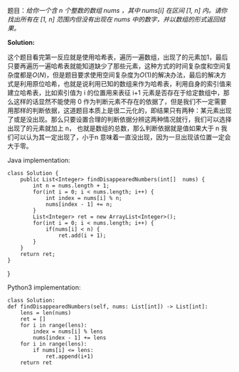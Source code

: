 题目：*给你一个含 n 个整数的数组 nums ，其中 nums[i] 在区间 [1, n] 内。请你找出所有在 [1, n] 范围内但没有出现在 nums 中的数字，并以数组的形式返回结果。*

**Solution:**

这个题目看完第一反应就是使用哈希表，遍历一遍数组，出现了的元素加1，最后只要再遍历一遍哈希表就能知道缺少了那些元素，这种方式的时间复杂度和空间复杂度都是$O(N)$，但是题目要求使用空间复杂度为$O(1)$的解决办法，最后的解决方式是利用原位哈希，也就是说利用已知的数组来作为哈希表，利用自身的索引值来建立哈希表，比如索引值为 i 的位置用来表征 i+1 元素是否存在于给定数组中，那么这样的话显然不能使用 0 作为判断元素不存在的依据了，但是我们不一定需要用那样的判断依据，这道题目本质上是很二元化的，即结果只有两种：某元素出现了或是没出现。那么只要设置合理的判断依据分辨这两种情况就行，我们可以选择出现了的元素就加上 n， 也就是数组的总数，那么判断依据就是值如果大于 n 我们可以认为其一定出现了，小于n 意味着一直没出现，因为一旦出现该位置一定会大于零。

Java implementation:

    class Solution {
        public List<Integer> findDisappearedNumbers(int[]  nums) {
            int n = nums.length + 1;
            for(int i = 0; i < nums.length; i++) {
                int index = nums[i] % n;
                nums[index - 1] += n;
            }
            List<Integer> ret = new ArrayList<Integer>();
            for(int i = 0; i < nums.length; i++) {
                if(nums[i] < n) {
                    ret.add(i + 1);
            }
        }
        return ret;
    }
}

Python3 implementation:

    class Solution:
    def findDisappearedNumbers(self, nums: List[int]) -> List[int]:
        lens = len(nums)
        ret = []
        for i in range(lens):
            index = nums[i] % lens
            nums[index - 1] += lens
        for i in range(lens):
            if nums[i] <= lens:
                ret.append(i+1)
        return ret
